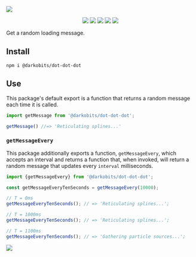 <a href="#top" id="top">
  <img src="https://user-images.githubusercontent.com/441546/102313801-23fca880-3f26-11eb-962b-ecab387c78d0.png" style="max-width: 100%;">
</a>
<p align="center">
  <a href="https://www.npmjs.com/package/@darkobits/dot-dot-dot"><img src="https://img.shields.io/npm/v/@darkobits/dot-dot-dot.svg?style=flat-square"></a>
  <a href="https://travis-ci.com/darkobits/dot-dot-dot"><img src="https://img.shields.io/travis/com/darkobits/dot-dot-dot/master?style=flat-square"></a>
  <a href="https://www.codacy.com/app/darkobits/dot-dot-dot"><img src="https://img.shields.io/codacy/coverage/2d2325ceb82b4ea0bdda20478924d53b.svg?style=flat-square"></a>
  <a href="https://david-dm.org/darkobits/dot-dot-dot"><img src="https://img.shields.io/david/darkobits/dot-dot-dot.svg?style=flat-square"></a>
  <a href="https://github.com/conventional-changelog/standard-version"><img src="https://img.shields.io/badge/conventional%20commits-1.0.0-027dc6.svg?style=flat-square"></a>
</p>

Get a random loading message.

## Install

```
npm i @darkobits/dot-dot-dot
```

## Use

This package's default export is a function that returns a random message each time it is called.

```ts
import getMessage from '@darkobits/dot-dot-dot';

getMessage() //=> 'Reticulating splines...'
```

### `getMessageEvery`

This package additionally exports a function, `getMessageEvery`, which accepts an interval and returns a function that, when invoked, will return a random message that updates every `interval` milliseconds.

```ts
import {getMessageEvery} from '@darkobits/dot-dot-dot';

const getMessageEveryTenSeconds = getMessageEvery(10000);

// T = 0ms
getMessageEveryTenSeconds(); // => 'Reticulating splines...';

// T = 1000ms
getMessageEveryTenSeconds(); // => 'Reticulating splines...';

// T = 1100ms
getMessageEveryTenSeconds(); // => 'Gathering particle sources...';
```

<a href="#top">
  <img src="https://user-images.githubusercontent.com/441546/102315151-835bb800-3f28-11eb-8cf4-8bd74b94ddc3.png" style="max-width: 100%;">
</a>
